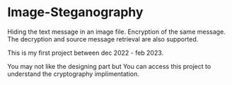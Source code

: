 # Image-Steganography
Hiding the text message in an image file. Encryption of the same message. The decryption and source message retrieval are also supported. 

This is my first project between dec 2022 - feb 2023.

You may not like the designing part but You can access this project to understand the cryptography implimentation.
